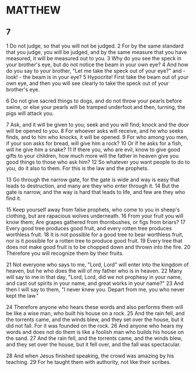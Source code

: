 # MATTHEW

## 7

1 Do not judge, so that you will not be judged. 2 For by the same standard that you judge, you will be judged, and by the same measure that you have measured, it will be measured out to you. 3 Why do you see the speck in your brother's eye, but do not notice the beam in your own eye? 4 And how do you say to your brother, "Let me take the speck out of your eye?" and - look! - the beam is in your eye? 5 Hypocrite! First take the beam out of your own eye, and then you will see clearly to take the speck out of your brother's eye.

6 Do not give sacred things to dogs, and do not throw your pearls before swine, or else your pearls will be tramped underfoot and then, turning, the pigs will attack you.

7 Ask, and it will be given to you; seek and you will find; knock and the door will be opened to you. 8 For whoever asks will receive, and he who seeks finds, and to him who knocks, it will be opened. 9 For who among you men, if your son asks for bread, will give him a rock? 10 Or if he asks for a fish, will he give him a snake? 11 If there you, who are evil, know to give good gifts to your children, how much more will the father in heaven give you good things to those who ask him? 12 So whatever you want people to do to you, do it also to them. For this is the law and the prophets.

13 Go through the narrow gate, for the gate is wide and way is easy that leads to destruction, and many are they who enter through it. 14 But the gate is narrow, and the way is hard that leads to life, and few are they who find it.

15 Keep yourself away from false prophets, who come to you in sheep's clothing, but are rapacious wolves underneath. 16 From your fruit you will know them; Are grapes gathered from thornbushes, or figs from briars? 17 Every good tree produces good fruit, and every rotten tree produces worthless fruit. 18 It is not possible for a good tree to bear worthless fruit, nor is it possible for a rotten tree to produce good fruit. 19 Every tree that does not make good fruit is to be chopped down and thrown into the fire. 20 Therefore you will recognize them by their fruits.

21 Not everyone who says to me, "Lord, Lord" will enter into the kingdom of heaven, but he who does the will of my father who is in heaven. 22 Many will say to me in that day, "Lord, Lord, did we not prophesy in your name, and cast out spirits in your name, and great works in your name?" 23 And then I will say to them, "I never knew you. Depart from me, you who never kept the law."

24 Therefore anyone who hears these words and also performs them will be like a wise man, who built his house on a rock. 25 And the rain fell, and the torrents came, and the winds blew, and they set over the house, but it did not fall. For it was founded on the rock. 26 And anyone who hears my words and does not do them is like a foolish man who builds his house on the sand. 27 And the rain fell, and the torrents came, and the winds blew, and they set over the house, but it fell over, and the fall was spectacular.

28 And when Jesus finished speaking, the crowd was amazing by his teaching. 29 For he taught them with authority, not like their scribes.
